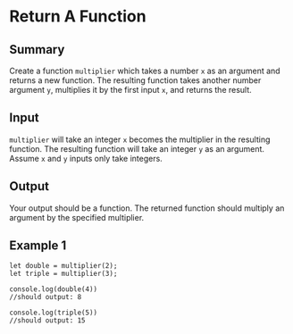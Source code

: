 # Return A Function

## Summary

Create a function `multiplier` which takes a number `x` as an argument and returns a new function. The resulting function takes another number argument `y`, multiplies it by the first input `x`, and returns the result.

## Input

`multiplier` will take an integer `x` becomes the multiplier in the resulting function.
The resulting function will take an integer `y` as an argument.
Assume `x` and `y` inputs only take integers.

## Output

Your output should be a function. The returned function should multiply an argument by the specified multiplier. 

## Example 1

```
let double = multiplier(2);
let triple = multiplier(3);

console.log(double(4))
//should output: 8

console.log(triple(5))
//should output: 15
```